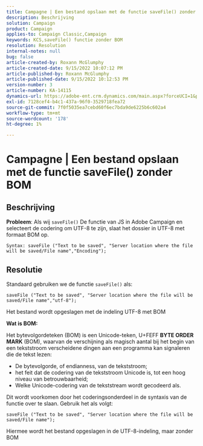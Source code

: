 ```yaml
---
title: Campagne | Een bestand opslaan met de functie saveFile() zonder BOM
description: Beschrijving
solution: Campaign
product: Campaign
applies-to: Campaign Classic,Campaign
keywords: KCS,saveFile() functie zonder BOM
resolution: Resolution
internal-notes: null
bug: false
article-created-by: Roxann McGlumphy
article-created-date: 9/15/2022 10:07:12 PM
article-published-by: Roxann McGlumphy
article-published-date: 9/15/2022 10:12:53 PM
version-number: 3
article-number: KA-14115
dynamics-url: https://adobe-ent.crm.dynamics.com/main.aspx?forceUCI=1&pagetype=entityrecord&etn=knowledgearticle&id=5605e9bc-4235-ed11-9db1-00224808679b
exl-id: 7128cef4-b4c1-437a-96f0-3529718fea72
source-git-commit: 7f0f5035ea7cebd60f6ec7bda9de6225b6c602a4
workflow-type: tm+mt
source-wordcount: '178'
ht-degree: 1%

---
```


# Campagne | Een bestand opslaan met de functie saveFile() zonder BOM

## Beschrijving


<b>Probleem</b>: Als wij `saveFile()` De functie van JS in Adobe Campaign en selecteert de codering om UTF-8 te zijn, slaat het dossier in UTF-8 met formaat BOM op.


```
Syntax: saveFile ("Text to be saved", "Server location where the file will be saved/File name","Encoding");
```



## Resolutie


Standaard gebruiken we de functie `saveFile()` als:


```
saveFile ("Text to be saved", "Server location where the file will be saved/File name","utf-8");
```


Het bestand wordt opgeslagen met de indeling UTF-8 met BOM

<b>Wat is BOM: </b>

Het bytevolgordeteken (BOM) is een Unicode-teken, U+FEFF <b>BYTE ORDER MARK</b> (BOM), waarvan de verschijning als magisch aantal bij het begin van een tekststroom verscheidene dingen aan een programma kan signaleren die de tekst lezen:

- De bytevolgorde, of endianness, van de tekststroom;
- het feit dat de codering van de tekststroom Unicode is, tot een hoog niveau van betrouwbaarheid;
- Welke Unicode-codering van de tekststream wordt gecodeerd als.


Dit wordt voorkomen door het coderingsonderdeel in de syntaxis van de functie over te slaan. Gebruik het als volgt:


```
saveFile ("Text to be saved", "Server location where the file will be saved/File name");
```


Hiermee wordt het bestand opgeslagen in de UTF-8-indeling, maar zonder BOM

